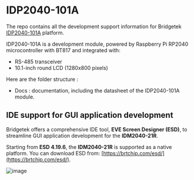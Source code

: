 # IDP2040-101A  


The repo contains all the development support information for Bridgetek [IDP2040-101A](https://brtchip.com/product/idp2040-101A/) platform. 

IDP2040-101A   is a development module, powered by Raspberry Pi RP2040 microcontroller with BT817 and integrated with:
*  RS-485 transceiver
*  10.1-inch round LCD (1280x800 pixels)




Here are the folder structure :  

* Docs : documentation, including the datasheet of the IDP2040-101A  module. 


## IDE support for GUI application development  

Bridgetek offers a comprehensive IDE tool, **EVE Screen Designer (ESD)**, to streamline GUI application development for the **IDM2040-21R**.  

Starting from **ESD 4.19.6**, the **IDM2040-21R** is supported as a native platform. You can download ESD from: [https://brtchip.com/esd/](https://brtchip.com/esd/).  


![image](https://github.com/user-attachments/assets/573c2c9b-e62f-4c92-a8d8-4794c39f6878)

